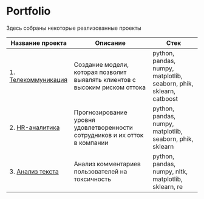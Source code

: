 # Portfolio
Здесь собраны некоторые реализованные проекты

| Название проекта                                                                                      | Описание | Стек | 
|------------------------------------------------------------------------------------------------------------------|----------|--------|
|1. [Телекоммуникация](https://github.com/hundeadove/Portfolio/tree/main/Telecommunications)  | Создание модели, которая позволит выявлять клиентов с высоким риском оттока | python, pandas, numpy, matplotlib, seaborn, phik, sklearn, catboost
|2. [HR-аналитика](https://github.com/hundeadove/Portfolio/tree/main/HR%20analytics) |  Прогнозирование уровня удовлетворенности сотрудников и их отток в компании  | python, pandas, numpy, matplotlib, seaborn, phik, sklearn
|3. [Анализ текста](https://github.com/hundeadove/Portfolio/tree/main/Text%20Analysis) | Анализ комментариев пользователей на токсичность | python, pandas, numpy, nltk, matplotlib, sklearn, re



